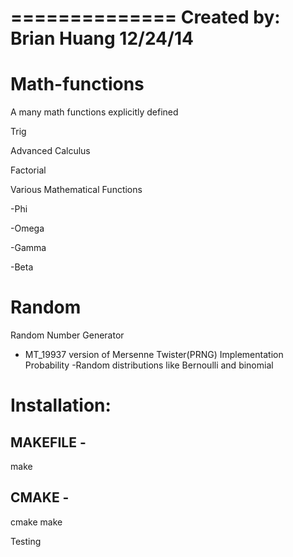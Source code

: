 ==============
Created by: Brian Huang
12/24/14
==============

Math-functions
==============

A many math functions explicitly defined

Trig 

Advanced Calculus 

Factorial

Various Mathematical Functions

-Phi

-Omega

-Gamma

-Beta



Random
==============
Random Number Generator
- MT_19937 version of Mersenne Twister(PRNG) Implementation
Probability
-Random distributions like Bernoulli and binomial



Installation:
==================

MAKEFILE - 
-----------------
make

CMAKE - 
-----------------
cmake
make

Testing

